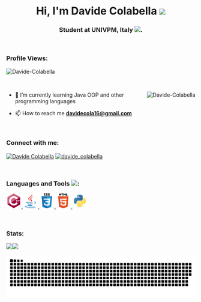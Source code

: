   <h1 align="center">Hi, I'm Davide Colabella <img src = "https://raw.githubusercontent.com/MartinHeinz/MartinHeinz/master/wave.gif" width = 50px> </h1>
<h3 align="center">Student at UNIVPM, Italy <img src = "https://upload.wikimedia.org/wikipedia/en/0/03/Flag_of_Italy.svg" width = 25px>.</h3>

<br>

<p align="right"> <h3>Profile Views:</h3> <img src="https://komarev.com/ghpvc/?username=Davide-Colabella&label=Profile%20views&color=0e75b6&style=flat"
    alt="Davide-Colabella" /> 
  </p>

<br>

<p><img align="right" src="https://media3.giphy.com/media/SWoSkN6DxTszqIKEqv/giphy.gif?cid=790b7611cdc046cc317f676dd83ed81f8bf28f0554ddabe7&rid=giphy.gif&ct=g" alt="Davide-Colabella" /></p>


- 🌱 I’m currently learning Java OOP and other programming languages

- 📫 How to reach me **davidecola16@gmail.com**

<br>

<h3 align="left">Connect with me:</h3>
<p align="left">
  <a href="https://www.linkedin.com/in/davide-colabella-a51017164/" target="blank"><img align="center"
      src="https://raw.githubusercontent.com/rahuldkjain/github-profile-readme-generator/master/src/images/icons/Social/linked-in-alt.svg"
      alt="Davide Colabella" height="30" width="40" /></a>
  <a href="https://www.instagram.com/davide_colabella/" target="blank"><img align="center"
      src="https://raw.githubusercontent.com/rahuldkjain/github-profile-readme-generator/master/src/images/icons/Social/instagram.svg"
      alt="davide_colabella" height="30" width="40" /></a>
</p>

<br>

<h3 align="left">Languages and Tools <img src = "https://media2.giphy.com/media/QssGEmpkyEOhBCb7e1/giphy.gif?cid=ecf05e47a0n3gi1bfqntqmob8g9aid1oyj2wr3ds3mg700bl&rid=giphy.gif" width = 28px>:</h3>
<p align="left"> 
<a href="https://www.w3schools.com/cpp/" target="_blank" rel="noreferrer"> <img src="https://raw.githubusercontent.com/devicons/devicon/master/icons/cplusplus/cplusplus-original.svg" alt="cplusplus" width="40" height="40" /> </a> <a href="https://www.java.com" target="_blank" rel="noreferrer"> <img src="https://raw.githubusercontent.com/devicons/devicon/master/icons/java/java-original.svg" alt="java" width="40" height="40" /> </a> <a href="https://www.w3schools.com/css/" target="_blank" rel="noreferrer"> <img src="https://raw.githubusercontent.com/devicons/devicon/master/icons/css3/css3-original-wordmark.svg" alt="css3" width="40" height="40" /> </a> <a href="https://www.w3.org/html/" target="_blank" rel="noreferrer"> <img src="https://raw.githubusercontent.com/devicons/devicon/master/icons/html5/html5-original-wordmark.svg" alt="html5" width="40" height="40" /> <a href="https://www.python.org" target="_blank" rel="noreferrer"> <img src="https://raw.githubusercontent.com/devicons/devicon/master/icons/python/python-original.svg" alt="python" width="40" height="40" /> </a> </p>

<br>
  
<h3>Stats: </h3>
<p>
<img align = left src = "https://github-readme-stats.vercel.app/api?username=Davide-Colabella&theme=radical">
<img align = rigth src="https://github-readme-stats.vercel.app/api/top-langs/?username=Davide-Colabella&theme=tokyonight">
</p>
  
![snake gif](https://github.com/Davide-Colabella/Davide-Colabella/blob/output/github-contribution-grid-snake.svg)
